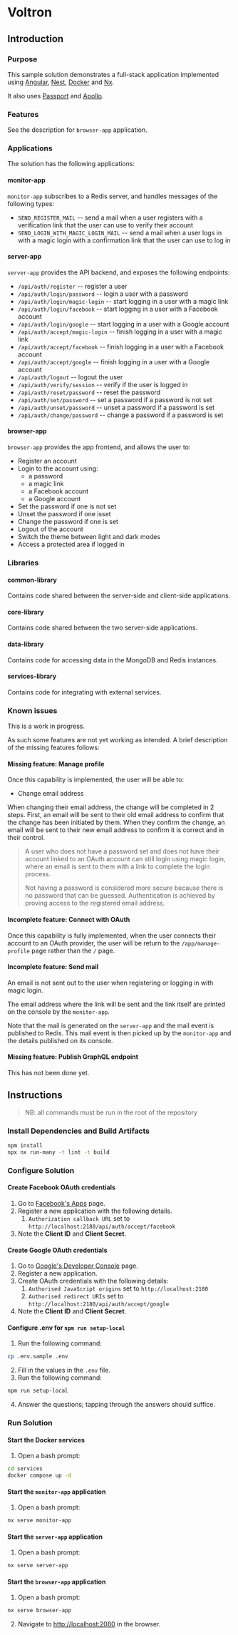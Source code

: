 # Voltron

## Introduction

### Purpose

This sample solution demonstrates a full-stack application implemented using [Angular](https://angular.dev), [Nest](https://nestjs.com), [Docker](https://www.docker.com) and [Nx](https://nx.dev).

It also uses [Passport](https://www.passportjs.org) and [Apollo](https://www.apollographql.com).

### Features

See the description for `browser-app` application.

### Applications

The solution has the following applications:

#### monitor-app

`monitor-app` subscribes to a Redis server, and handles messages of the following types:

* `SEND_REGISTER_MAIL` -- send a mail when a user registers with a verification link that the user can use to verify their account
* `SEND_LOGIN_WITH_MAGIC_LOGIN_MAIL` -- send a mail when a user logs in with a magic login with a confirmation link that the user can use to log in

#### server-app

`server-app` provides the API backend, and exposes the following endpoints:

* `/api/auth/register` -- register a user
* `/api/auth/login/password` -- login a user with a password
* `/api/auth/login/magic-login` -- start logging in a user with a magic link
* `/api/auth/login/facebook` -- start logging in a user with a Facebook account
* `/api/auth/login/google` -- start logging in a user with a Google account
* `/api/auth/accept/magic-login` -- finish logging in a user with a magic link
* `/api/auth/accept/facebook` -- finish logging in a user with a Facebook account
* `/api/auth/accept/google` -- finish logging in a user with a Google account
* `/api/auth/logout` -- logout the user
* `/api/auth/verify/session` -- verify if the user is logged in
* `/api/auth/reset/password` -- reset the password
* `/api/auth/set/password` -- set a password if a password is not set
* `/api/auth/unset/password` -- unset a password if a password is set
* `/api/auth/change/password` -- change a password if a password is set

#### browser-app

`browser-app` provides the app frontend, and allows the user to:

* Register an account
* Login to the account using:
  * a password
  * a magic link
  * a Facebook account
  * a Google account
* Set the password if one is not set
* Unset the password if one isset
* Change the password if one is set
* Logout of the account
* Switch the theme between light and dark modes
* Access a protected area if logged in

### Libraries

#### common-library

Contains code shared between the server-side and client-side applications.

#### core-library

Contains code shared between the two server-side applications.

#### data-library

Contains code for accessing data in the MongoDB and Redis instances.

#### services-library

Contains code for integrating with external services.

### Known issues

This is a work in progress.

As such some features are not yet working as intended. A brief description of the missing features follows:

#### Missing feature: Manage profile

Once this capability is implemented, the user will be able to:

* Change email address

When changing their email address, the change will be completed in 2 steps. First, an email will be sent to their old email address to confirm that the change has been initiated by them. When they confirm the change, an email will be sent to their new email address to confirm it is correct and in their control.

> A user who does not have a password set and does not have their account linked to an OAuth account can still login using magic login, where an email is sent to them with a link to complete the login process.
> 
> Not having a password is considered more secure because there is no password that can be guessed. Authentication is achieved by proving access to the registered email address.

#### Incomplete feature: Connect with OAuth

Once this capability is fully implemented, when the user connects their account to an OAuth provider, the user will be return to the `/app/manage-profile` page rather than the `/` page.

#### Incomplete feature: Send mail

An email is not sent out to the user when registering or logging in with magic login.

The email address where the link will be sent and the link itself are printed on the console by the `monitor-app`.

Note that the mail is generated on the `server-app` and the mail event is published to Redis. This mail event is then picked up by the `monitor-app` and the details published on its console.

#### Missing feature: Publish GraphQL endpoint

This has not been done yet.

## Instructions

> NB: all commands must be run in the root of the repository

### Install Dependencies and Build Artifacts

```bash
npm install
npx nx run-many -t lint -t build
```

### Configure Solution

#### Create Facebook OAuth credentials

1. Go to [Facebook's Apps](https://developers.facebook.com/apps) page.
2. Register a new application with the following details.
   1. `Authorization callback URL` set to `http://localhost:2180/api/auth/accept/facebook`
3. Note the **Client ID** and **Client Secret**.

#### Create Google OAuth credentials

1. Go to [Google's Developer Console](https://console.cloud.google.com) page.
2. Register a new application.
3. Create OAuth credentials with the following details:
   1. `Authorised JavaScript origins` set to `http://localhost:2180`
   2. `Authorised redirect URIs` set to `http://localhost:2180/api/auth/accept/google`
4. Note the **Client ID** and **Client Secret**.

#### Configure .env for `npm run setup-local`

1. Run the following command:

```bash
cp .env.sample .env
```

2. Fill in the values in the `.env` file.
3. Run the following command:

```bash
npm run setup-local
```

4. Answer the questions; tapping through the answers should suffice.

### Run Solution

#### Start the Docker services

1. Open a bash prompt:

```bash
cd services
docker compose up -d
```

#### Start the `monitor-app` application

1. Open a bash prompt:

```bash
nx serve monitor-app
```

#### Start the `server-app` application

1. Open a bash prompt:

```bash
nx serve server-app
```

#### Start the `browser-app` application

1. Open a bash prompt:

```bash
nx serve browser-app
```

2. Navigate to [http://localhost:2080](http://localhost:2080) in the browser.
